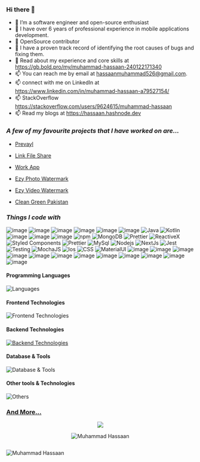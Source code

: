 ### Hi there 👋

- 🔭 I’m a software engineer and open-source enthusiast
- 🌱 I have over 6 years of professional experience in mobile applications development.
- 👯 OpenSource contributor 
- 🤔 I have a proven track record of identifying the root causes of bugs and fixing them.
- 💬 Read about my experience and core skills at https://gb.bold.pro/my/muhammad-hassaan-240122171340
- 📫 You can reach me by email at hassaanmuhammad526@gmail.com.
- 📫 connect with me on LinkedIn at https://www.linkedin.com/in/muhammad-hassaan-a79527154/
- 📫 StackOverflow https://stackoverflow.com/users/9624615/muhammad-hassaan
- 📫 Read my blogs at https://hassaan.hashnode.dev
  
<h3><i>A few of my favourite projects that I have worked on are...</i></h3>

- <a href="https://apps.apple.com/es/app/prevayl/id1523840020" target="_blank" rel="noreferrer nofollow">Prevayl</a>

- <a href="https://apps.apple.com/us/app/link-file-share-send-via-link/id1493491042" target="_blank" rel="noreferrer nofollow">Link File Share</a>

- <a href="https://play.google.com/store/apps/details?id=com.mtg.workapp&hl=en_US" target="_blank" rel="noreferrer nofollow">Work App</a>

- <a href="https://play.google.com/store/apps/details?id=com.whizpool.ezywatermarklite&hl=en_US" target="_blank" rel="noreferrer nofollow">Ezy Photo Watermark</a>

- <a href="https://apps.apple.com/us/app/ezy-watermark-videos-lite/id649694068" target="_blank" rel="noreferrer nofollow">Ezy Video Watermark</a>

- <a href="https://play.google.com/store/apps/details?id=io.cleangreenpakistan.start" target="_blank" rel="noreferrer nofollow">Clean Green Pakistan</a>

<h3><i>Things I code with</i></h3>

![image](https://img.shields.io/badge/React_Native-20232A?style=for-the-badge&logo=react&logoColor=61DAFB)
![image](https://img.shields.io/badge/React-20232A?style=for-the-badge&logo=react&logoColor=61DAFB)
![image](https://img.shields.io/badge/TypeScript-007ACC?style=for-the-badge&logo=typescript&logoColor=white)
![image](https://img.shields.io/badge/GraphQl-E10098?style=for-the-badge&logo=graphql&logoColor=white)
![image](https://img.shields.io/badge/Apollo%20GraphQL-311C87?&style=for-the-badge&logo=Apollo%20GraphQL&logoColor=white)
![image](https://img.shields.io/badge/JavaScript-323330?style=for-the-badge&logo=javascript&logoColor=F7DF1E)
<img alt="Java" src="https://img.shields.io/badge/Java-ED8B00?style=for-the-badge&logo=openjdk&logoColor=white" />
<img alt="Kotlin" src="https://img.shields.io/badge/Kotlin-0095D5?&style=for-the-badge&logo=kotlin&logoColor=white" />
![image](https://img.shields.io/badge/Swift-FA7343?style=for-the-badge&logo=swift&logoColor=white)
![image](https://img.shields.io/badge/Android_Studio-3DDC84?style=for-the-badge&logo=android-studio&logoColor=white)
![image](https://img.shields.io/badge/Xcode-007ACC?style=for-the-badge&logo=Xcode&logoColor=white)
<img alt="npm" src="https://img.shields.io/badge/-NPM-CB3837?style=flat-square&logo=npm&logoColor=white" />
<img alt="MongoDB" src="https://img.shields.io/badge/-MongoDB-13aa52?style=flat-square&logo=mongodb&logoColor=white" />
<img alt="Prettier" src="https://img.shields.io/badge/-Prettier-F7B93E?style=flat-square&logo=prettier&logoColor=white" />
<img alt="ReactiveX" src="https://img.shields.io/badge/-RxJs-B7178C?style=flat-square&logo=reactivex&logoColor=white" />
<img alt="Styled Components" src="https://img.shields.io/badge/-Styled_Components-db7092?style=flat-square&logo=styled-components&logoColor=white" />
<img alt="Prettier" src="https://img.shields.io/badge/-Prettier-F7B93E?style=flat-square&logo=prettier&logoColor=white" />
<img alt="MySql" src="https://img.shields.io/badge/MySQL-005C84?style=for-the-badge&logo=mysql&logoColor=white" />
<img alt="Nodejs" src="https://img.shields.io/badge/-Nodejs-43853d?style=flat-square&logo=Node.js&logoColor=white" />
<img alt="NextJs" src="https://img.shields.io/badge/Next.js-000?logo=nextdotjs&logoColor=fff&style=for-the-badge" />
<img alt="Jest" src="https://img.shields.io/badge/Jest-323330?style=for-the-badge&logo=Jest&logoColor=white" />
<img alt="Testing" src="https://img.shields.io/badge/testing%20library-323330?style=for-the-badge&logo=testing-library&logoColor=red" />
<img alt="MochaJS" src="https://img.shields.io/badge/mocha.js-323330?style=for-the-badge&logo=mocha&logoColor=Brown" />
<img alt="Ios" src="https://img.shields.io/badge/iOS-000000?style=for-the-badge&logo=ios&logoColor=white" />
<img alt="CSS" src="https://img.shields.io/badge/CSS-239120?&style=for-the-badge&logo=css3&logoColor=white" />
<img alt="MaterialUI" src="https://img.shields.io/badge/Material--UI-0081CB?style=for-the-badge&logo=material-ui&logoColor=white" />
![image](https://img.shields.io/badge/Dart-0175C2?style=for-the-badge&logo=dart&logoColor=white)
![image](https://img.shields.io/badge/Flutter-02569B?style=for-the-badge&logo=flutter&logoColor=white)
![image](https://img.shields.io/badge/HTML5-E34F26?style=for-the-badge&logo=html5&logoColor=white)
![image](https://img.shields.io/badge/PHP-777BB4?style=for-the-badge&logo=php&logoColor=white)
![image](https://img.shields.io/badge/Python-FFD43B?style=for-the-badge&logo=python&logoColor=blue)
![image](https://img.shields.io/badge/GitHub_Actions-2088FF?style=for-the-badge&logo=github-actions&logoColor=white)
![image](https://img.shields.io/badge/Docker-2CA5E0?style=for-the-badge&logo=docker&logoColor=white)
![image](https://img.shields.io/badge/GIT-E44C30?style=for-the-badge&logo=git&logoColor=white)
![image](https://img.shields.io/badge/Jira-0052CC?style=for-the-badge&logo=Jira&logoColor=white)
![image](https://img.shields.io/badge/Redux-593D88?style=for-the-badge&logo=redux&logoColor=white)
![image](https://img.shields.io/badge/Google_Play-414141?style=for-the-badge&logo=google-play&logoColor=white)
![image](https://img.shields.io/badge/Visual_Studio_Code-0078D4?style=for-the-badge&logo=visual%20studio%20code&logoColor=white)

#### Programming Languages
![Languages](https://skillicons.dev/icons?i=typescript,react,kotlin,java,swift,cpp,js,go,python,ktor,sql)

#### Frontend Technologies
![Frontend Technologies](https://skillicons.dev/icons?i=react,angular,next,html,css,tailwind,figma,graphql)

#### Backend Technologies
[![Backend Technologies](https://skillicons.dev/icons?i=aws,azure,django,php,nodejs,flask,docker,graphql,kubernetes,mysql,fastapi&perline=3)](https://skillicons.dev)

#### Database & Tools
![Database & Tools](https://skillicons.dev/icons?i=mysql,mongodb,bitbucket,jira)

#### Other tools & Technologies
![Others](https://skillicons.dev/icons?i=git,github,markdown,figma,vscode,githubactions,gitlab,gradle,opencv,postman,pytorch,visualstudio,yarn,npm)

<h3><a href="https://www.linkedin.com/in/muhammad-hassaan-a79527154/" target="_blank" rel="noreferrer nofollow">And More...</a></h3>
<!-- <h2>GitHub Stats</h2>
<p><img src="https://github-readme-stats.vercel.app/api?username=Hassaan68&show=reviews,include_all_commits=true,discussions_started,discussions_answered,prs_merged,prs_merged_percentage" alt="GitHub Stats"></p>
  <a href="https://www.linkedin.com/in/muhammad-hassaan-a79527154/" target="_blank" rel="noreferrer nofollow">
    </a> -->

<p align="center"><a href="https://stackoverflow.com/users/9624615/muhammad-hassaan">
<img  src="https://readme-components.vercel.app/api?component=stackoverflow&stackoverflowid=9624615&textfill=black&fill=linear-gradient%2862deg%2C%20%238EC5FC%200%25%2C%20%23E0C3FC%20100%25%29%3B%0A">
</a></p>


<p align="center"><img align="center" src="https://github-readme-stats.vercel.app/api/top-langs?username=Hassaan68&show_icons=true&locale=en&layout=compact&size_weight=1&count_weight=0&langs_count=30&hide_progress=true" alt="Muhammad Hassaan" /></p>
<div style="display: flex; justify-content: space-between;">

<p align="center"><img align="center" src="https://github-readme-streak-stats.herokuapp.com/?user=Hassaan68&" alt="Muhammad Hassaan" /></p>

<br/>


